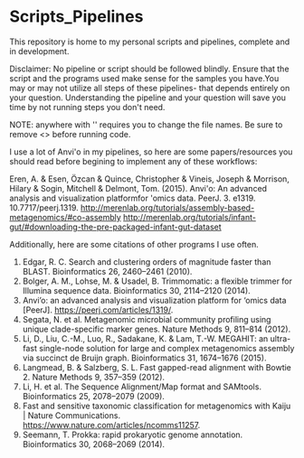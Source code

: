 # Scripts_Pipelines
This repository is home to my personal scripts and pipelines, complete and in development. 

Disclaimer: No pipeline or script should be followed blindly. Ensure that the script and the programs used make sense for the samples you have.You may or may not utilize all steps of these pipelines- that depends entirely on your question. Understanding the pipeline and your question will save you time by not running steps you don't need.



NOTE: anywhere with '<text>' requires you to change the file names. Be sure to remove <> before running code.



I use a lot of Anvi'o in my pipelines, so here are some papers/resources you should read before begining to implement any of these workflows: 


Eren, A. & Esen, Özcan & Quince, Christopher & Vineis, Joseph & Morrison, Hilary & Sogin, Mitchell & Delmont, Tom. (2015). Anvi'o: An advanced analysis and visualization platformfor 'omics data. PeerJ. 3. e1319. 10.7717/peerj.1319.
http://merenlab.org/tutorials/assembly-based-metagenomics/#co-assembly
http://merenlab.org/tutorials/infant-gut/#downloading-the-pre-packaged-infant-gut-dataset



Additionally, here are some citations of other programs I use often. 

1.	Edgar, R. C. Search and clustering orders of magnitude faster than BLAST. Bioinformatics 26, 2460–2461 (2010).
2.	Bolger, A. M., Lohse, M. & Usadel, B. Trimmomatic: a flexible trimmer for Illumina sequence data. Bioinformatics 30, 2114–2120 (2014).
3.	Anvi’o: an advanced analysis and visualization platform for ‘omics data [PeerJ]. https://peerj.com/articles/1319/.
4.	Segata, N. et al. Metagenomic microbial community profiling using unique clade-specific marker genes. Nature Methods 9, 811–814 (2012).
5.	Li, D., Liu, C.-M., Luo, R., Sadakane, K. & Lam, T.-W. MEGAHIT: an ultra-fast single-node solution for large and complex metagenomics assembly via succinct de Bruijn graph. Bioinformatics 31, 1674–1676 (2015).
6.	Langmead, B. & Salzberg, S. L. Fast gapped-read alignment with Bowtie 2. Nature Methods 9, 357–359 (2012).
7.	Li, H. et al. The Sequence Alignment/Map format and SAMtools. Bioinformatics 25, 2078–2079 (2009).
8.	Fast and sensitive taxonomic classification for metagenomics with Kaiju | Nature Communications. https://www.nature.com/articles/ncomms11257.
9.	Seemann, T. Prokka: rapid prokaryotic genome annotation. Bioinformatics 30, 2068–2069 (2014).
